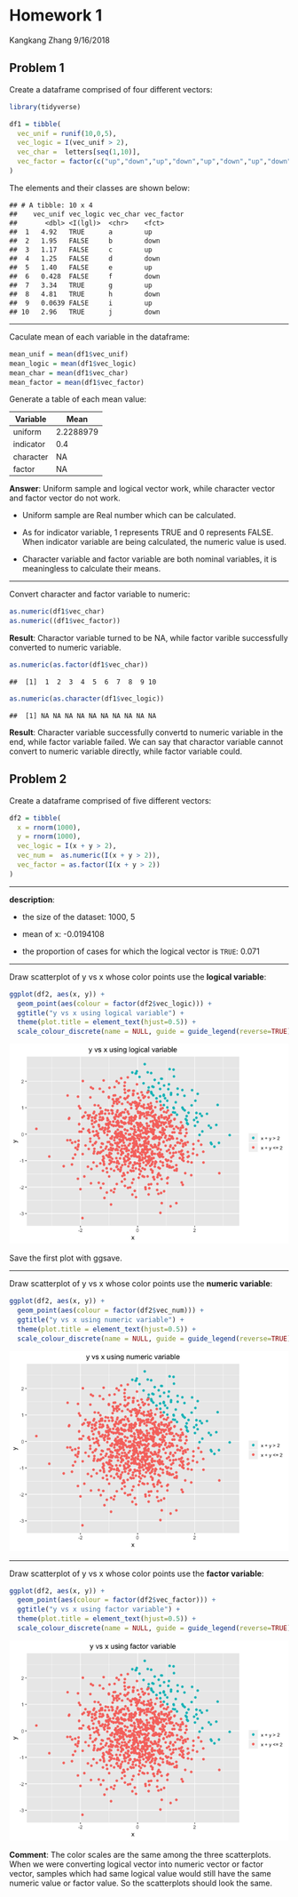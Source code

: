 Homework 1
================
Kangkang Zhang
9/16/2018

Problem 1
---------

Create a dataframe comprised of four different vectors:

``` r
library(tidyverse)
```

``` r
df1 = tibble(
  vec_unif = runif(10,0,5),
  vec_logic = I(vec_unif > 2),
  vec_char =  letters[seq(1,10)],
  vec_factor = factor(c("up","down","up","down","up","down","up","down","up","down"))
)
```

The elements and their classes are shown below:

    ## # A tibble: 10 x 4
    ##    vec_unif vec_logic vec_char vec_factor
    ##       <dbl> <I(lgl)>  <chr>    <fct>     
    ##  1   4.92   TRUE      a        up        
    ##  2   1.95   FALSE     b        down      
    ##  3   1.17   FALSE     c        up        
    ##  4   1.25   FALSE     d        down      
    ##  5   1.40   FALSE     e        up        
    ##  6   0.428  FALSE     f        down      
    ##  7   3.34   TRUE      g        up        
    ##  8   4.81   TRUE      h        down      
    ##  9   0.0639 FALSE     i        up        
    ## 10   2.96   TRUE      j        down

------------------------------------------------------------------------

Caculate mean of each variable in the dataframe:

``` r
mean_unif = mean(df1$vec_unif)
mean_logic = mean(df1$vec_logic)
mean_char = mean(df1$vec_char)
mean_factor = mean(df1$vec_factor)
```

Generate a table of each mean value:

| Variable  | Mean      |
|-----------|-----------|
| uniform   | 2.2288979 |
| indicator | 0.4       |
| character | NA        |
| factor    | NA        |

**Answer**: Uniform sample and logical vector work, while character vector and factor vector do not work.

-   Uniform sample are Real number which can be calculated.

-   As for indicator variable, 1 represents TRUE and 0 represents FALSE. When indicator variable are being calculated, the numeric value is used.

-   Character variable and factor variable are both nominal variables, it is meaningless to calculate their means.

------------------------------------------------------------------------

Convert character and factor variable to numeric:

``` r
as.numeric(df1$vec_char)
as.numeric((df1$vec_factor))
```

**Result**: Charactor variable turned to be NA, while factor varible successfully converted to numeric variable.

``` r
as.numeric(as.factor(df1$vec_char))
```

    ##  [1]  1  2  3  4  5  6  7  8  9 10

``` r
as.numeric(as.character(df1$vec_logic))
```

    ##  [1] NA NA NA NA NA NA NA NA NA NA

**Result**: Character variable successfully convertd to numeric variable in the end, while factor variable failed. We can say that charactor variable cannot convert to numeric variable directly, while factor variable could.

Problem 2
---------

Create a dataframe comprised of five different vectors:

``` r
df2 = tibble(
  x = rnorm(1000),
  y = rnorm(1000),
  vec_logic = I(x + y > 2),
  vec_num =  as.numeric(I(x + y > 2)),
  vec_factor = as.factor(I(x + y > 2))
)
```

------------------------------------------------------------------------

**description**:

-   the size of the dataset: 1000, 5

-   mean of x: -0.0194108

-   the proportion of cases for which the logical vector is `TRUE`: 0.071

------------------------------------------------------------------------

Draw scatterplot of y vs x whose color points use the **logical variable**:

``` r
ggplot(df2, aes(x, y)) + 
  geom_point(aes(colour = factor(df2$vec_logic))) + 
  ggtitle("y vs x using logical variable") +  
  theme(plot.title = element_text(hjust=0.5)) + 
  scale_colour_discrete(name = NULL, guide = guide_legend(reverse=TRUE), labels = c('x + y <= 2','x + y > 2'))
```

![](p8105_hw1_kz2334_files/figure-markdown_github/Problem2.2-1.png)

Save the first plot with ggsave.

------------------------------------------------------------------------

Draw scatterplot of y vs x whose color points use the **numeric variable**:

``` r
ggplot(df2, aes(x, y)) + 
  geom_point(aes(colour = factor(df2$vec_num))) + 
  ggtitle("y vs x using numeric variable") +  
  theme(plot.title = element_text(hjust=0.5)) + 
  scale_colour_discrete(name = NULL, guide = guide_legend(reverse=TRUE), labels = c('x + y <= 2','x + y > 2'))
```

![](p8105_hw1_kz2334_files/figure-markdown_github/Problem2.3-1.png)

------------------------------------------------------------------------

Draw scatterplot of y vs x whose color points use the **factor variable**:

``` r
ggplot(df2, aes(x, y)) + 
  geom_point(aes(colour = factor(df2$vec_factor))) + 
  ggtitle("y vs x using factor variable") +  
  theme(plot.title = element_text(hjust=0.5)) + 
  scale_colour_discrete(name = NULL, guide = guide_legend(reverse=TRUE), labels = c('x + y <= 2','x + y > 2'))
```

![](p8105_hw1_kz2334_files/figure-markdown_github/Problem2.4-1.png)

**Comment**: The color scales are the same among the three scatterplots. When we were converting logical vector into numeric vector or factor vector, samples which had same logical value would still have the same numeric value or factor value. So the scatterplots should look the same.
